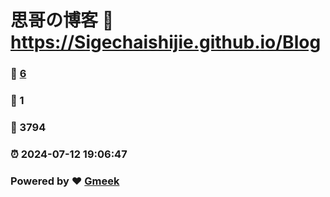 # 思哥の博客 :link: https://Sigechaishijie.github.io/Blog 
### :page_facing_up: [6](https://Sigechaishijie.github.io/Blog/tag.html) 
### :speech_balloon: 1 
### :hibiscus: 3794 
### :alarm_clock: 2024-07-12 19:06:47 
### Powered by :heart: [Gmeek](https://github.com/Meekdai/Gmeek)
